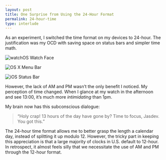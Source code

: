 ```yaml
---
layout: post
title: One Surprise from Using the 24-Hour Format
permalink: 24-hour-time
type: interlude
---
```


As an experiment, I switched the time format on my devices to 24-hour. The justification was my OCD with saving space on status bars and simpler time math.

![watchOS Watch Face](/public/images/watchos_face.png)

![OS X Menu Bar](/public/images/osx_status_bar.png)

![iOS Status Bar](/public/images/ios_status_bar.png)

However, the lack of AM and PM wasn’t the only benefit I noticed. My perception of time changed. When I glance at my watch in the afternoon and see 13:00, it’s much more _intimidating_ than 1pm.

My brain now has this subconscious dialogue:
> “Holy crap! 13 hours of the day have gone by? Time to focus, Jasdev. You got this.”

The 24-hour time format allows me to better grasp the length a calendar day, instead of splitting it up modulo 12. However, the tricky part in keeping this appreciation is that a large majority of clocks in U.S. default to 12-hour. In retrospect, it almost feels silly that we necessitate the use of AM and PM through the 12-hour format.
